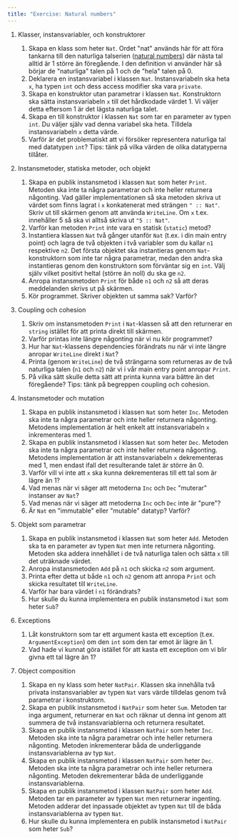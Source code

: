 ```yaml
---
title: "Exercise: Natural numbers"
---
```


1. Klasser, instansvariabler, och konstruktorer
    1. Skapa en klass som heter `Nat`. Ordet "nat" används här för att föra tankarna till den naturliga talserien ([natural numbers](https://en.wikipedia.org/wiki/Natural_number)) där nästa tal alltid är 1 större än föregående. I den definition vi använder här så börjar de "naturliga" talen på 1 och de "hela" talen på 0.
    1. Deklarera en instansvariabel i klassen `Nat`. Instansvariabeln ska heta `x`, ha typen `int` och dess access modifier ska vara `private`.
    1. Skapa en konstruktor utan parametrar i klassen `Nat`. Konstruktorn ska sätta instansvariabeln `x` till det hårdkodade värdet 1. Vi väljer detta eftersom 1 är det lägsta naturliga talet.
    1. Skapa en till konstruktor i klassen `Nat` som tar en parameter av typen `int`. Du väljer själv vad denna variabel ska heta. Tilldela instansvariabeln `x` detta värde.
    1. Varför är det problematiskt att vi försöker representera naturliga tal med datatypen `int`? Tips: tänk på vilka värden de olika datatyperna tillåter.

1. Instansmetoder, statiska metoder, och objekt
    1. Skapa en publik instansmetod i klassen `Nat` som heter `Print`. Metoden ska inte ta några parametrar och inte heller returnera någonting. Vad gäller implementationen så ska metoden skriva ut värdet som finns lagrat i `x` konkatenerat med strängen `" :: Nat"`. Skriv ut till skärmen genom att använda `WriteLine`. Om `x` t.ex. innehåller 5 så ska vi alltså skriva ut `"5 :: Nat"`.
    1. Varför kan metoden `Print` inte vara en statisk (`static`) metod?
    1. Instantiera klassen `Nat` två gånger utanför `Nat` (t.ex. i din main entry point) och lagra de två objekten i två variabler som du kallar `n1` respektive `n2`. Det första objektet ska instantieras genom `Nat`-konstruktorn som inte tar några parametrar, medan den andra ska instantieras genom den konstruktorn som förväntar sig en `int`. Välj själv vilket positivt heltal (större än noll) du ska ge `n2`.
    1. Anropa instansmetoden `Print` för både `n1` och `n2` så att deras meddelanden skrivs ut på skärmen.
    1. Kör programmet. Skriver objekten ut samma sak? Varför?

1. Coupling och cohesion
    1. Skriv om instansmetoden `Print` i `Nat`-klassen så att den returnerar en `string` istället för att printa direkt till skärmen.
    1. Varför printas inte längre någonting när vi nu kör programmet?
    1. Hur har `Nat`-klassens dependencies förändrats nu när vi inte längre anropar `WriteLine` direkt i `Nat`?
    1. Printa (genom `WriteLine`) de två strängarna som returneras av de två naturliga talen (`n1` och `n2`) när vi i vår main entry point anropar `Print`.
    1. På vilka sätt skulle detta sätt att printa kunna vara bättre än det föregående? Tips: tänk på begreppen coupling och cohesion.

1. Instansmetoder och mutation
    1. Skapa en publik instansmetod i klassen `Nat` som heter `Inc`. Metoden ska inte ta några parametrar och inte heller returnera någonting. Metodens implementation är helt enkelt att instansvariabeln `x` inkrementeras med 1.
    1. Skapa en publik instansmetod i klassen `Nat` som heter `Dec`. Metoden ska inte ta några parametrar och inte heller returnera någonting. Metodens implementation är att instansvariabeln `x` dekrementeras med 1, men endast ifall det resulterande talet är större än 0.
    1. Varför vill vi inte att `x` ska kunna dekrementeras till ett tal som är lägre än 1?
    1. Vad menas när vi säger att metoderna `Inc` och `Dec` "muterar" instanser av `Nat`?
    1. Vad menas när vi säger att metoderna `Inc` och `Dec` inte är "pure"?
    1. Är `Nat` en "immutable" eller "mutable" datatyp? Varför?

1. Objekt som parametrar
    1. Skapa en publik instansmetod i klassen `Nat` som heter `Add`. Metoden ska ta en parameter av typen `Nat` men inte returnera någonting. Metoden ska addera innehållet i de två naturliga talen och sätta `x` till det uträknade värdet.
    1. Anropa instansmetoden `Add` på `n1` och skicka `n2` som argument.
    1. Printa efter detta ut både `n1` och `n2` genom att anropa `Print` och skicka resultatet till `WriteLine`.
    1. Varför har bara värdet i `n1` förändrats?
    1. Hur skulle du kunna implementera en publik instansmetod i `Nat` som heter `Sub`?

1. Exceptions
    1. Låt konstruktorn som tar ett argument kasta ett exception (t.ex. `ArgumentException`) om den `int` som den tar emot är lägre än 1.
    1. Vad hade vi kunnat göra istället för att kasta ett exception om vi blir givna ett tal lägre än 1?

1. Object composition
    1. Skapa en ny klass som heter `NatPair`. Klassen ska innehålla två privata instansvariabler av typen `Nat` vars värde tilldelas genom två parametrar i konstruktorn.
    1. Skapa en publik instansmetod i `NatPair` som heter `Sum`. Metoden tar inga argument, returnerar en `Nat` och räknar ut denna int genom att summera de två instansvariablerna och returnera resultatet.
    1. Skapa en publik instansmetod i klassen `NatPair` som heter `Inc`. Metoden ska inte ta några parametrar och inte heller returnera någonting. Metoden inkrementerar båda de underliggande instansvariablerna av typ `Nat`.
    1. Skapa en publik instansmetod i klassen `NatPair` som heter `Dec`. Metoden ska inte ta några parametrar och inte heller returnera någonting. Metoden dekrementerar båda de underliggande instansvariablerna.
    1. Skapa en publik instansmetod i klassen `NatPair` som heter `Add`. Metoden tar en parameter av typen `Nat` men returnerar ingenting. Metoden adderar det inpassade objektet av typen `Nat` till de båda instansvariablerna av typen `Nat`.
    1. Hur skulle du kunna implementera en publik instansmetod i `NatPair` som heter `Sub`?

